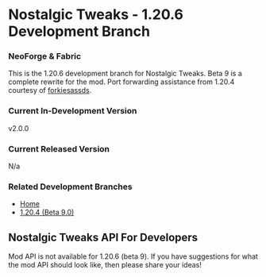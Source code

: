 # Nostalgic Tweaks - 1.20.6 Development Branch

### NeoForge & Fabric

This is the 1.20.6 development branch for Nostalgic Tweaks. Beta 9 is a complete rewrite for the mod. Port forwarding assistance from 1.20.4 courtesy of [forkiesassds](https://github.com/forkiesassds/Nostalgic-Tweaks/tree/1.20.6).

### Current In-Development Version

v2.0.0

### Current Released Version

N/a

### Related Development Branches

- [Home](https://github.com/Adrenix/Nostalgic-Tweaks)
- [1.20.4 (Beta 9.0)](https://github.com/Adrenix/Nostalgic-Tweaks/tree/1.20.4)

## Nostalgic Tweaks API For Developers

Mod API is not available for 1.20.6 (beta 9). If you have suggestions for what the mod API should look like, then please
share your ideas!
